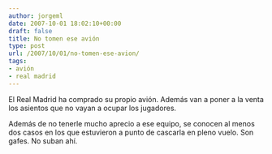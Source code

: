 ```yaml
---
author: jorgeml
date: 2007-10-01 18:02:10+00:00
draft: false
title: No tomen ese avión
type: post
url: /2007/10/01/no-tomen-ese-avion/
tags:
- avión
- real madrid
---
```


El Real Madrid ha comprado su propio avión. Además van a poner a la venta los asientos que no vayan a ocupar los jugadores.

Además de no tenerle mucho aprecio a ese equipo, se conocen al menos dos casos en los que estuvieron a punto de cascarla en pleno vuelo. Son gafes. No suban ahí.
